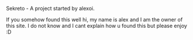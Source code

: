 Sekreto - A project started by alexoi.

If you somehow found this well hi, my name is alex and I am the owner of this site.
I do not know and I cant explain how u found this but please enjoy :D
